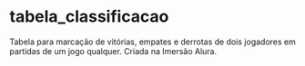 # tabela_classificacao
Tabela para marcação de vitórias, empates e derrotas de dois jogadores em partidas de um jogo qualquer. Criada na Imersão Alura.
